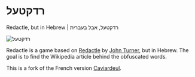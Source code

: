 # רדקטעל

Redactle, but in Hebrew | רדקטעל, אבל בעברית

![רדקטעל](https://raw.githubusercontent.com/perkio/redactle-he/main/public/caviardeul.png)

Redactle is a game based on [Redactle](https://www.redactle.com/) by [John Turner](https://twitter.com/jhntrnr), but
in Hebrew.
The goal is to find the Wikipedia article behind the obfuscated words.

This is a fork of the French version [Caviardeul](https://github.com/julienc91/caviardeul/).
